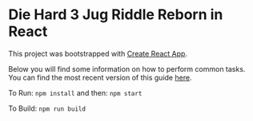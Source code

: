 # Die Hard 3 Jug Riddle Reborn in React

This project was bootstrapped with [Create React App](https://github.com/facebookincubator/create-react-app).

Below you will find some information on how to perform common tasks.<br>
You can find the most recent version of this guide [here](https://github.com/facebookincubator/create-react-app/blob/master/packages/react-scripts/template/README.md).

To Run:
`npm install`
and then:
`npm start`

To Build:
`npm run build`